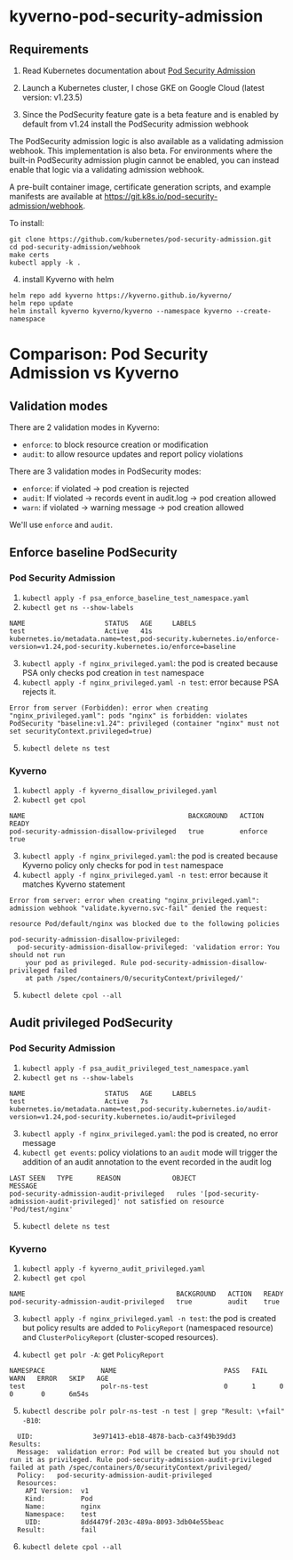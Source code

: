 # kyverno-pod-security-admission

## Requirements

1. Read Kubernetes documentation about [Pod Security Admission](https://kubernetes.io/docs/concepts/security/pod-security-admission/)

2. Launch a Kubernetes cluster, I chose GKE on Google Cloud (latest version: v1.23.5)

3. Since the PodSecurity feature gate is a beta feature and is enabled by default from v1.24 install the PodSecurity admission webhook

The PodSecurity admission logic is also available as a validating admission webhook. This implementation is also beta. For environments where the built-in PodSecurity admission plugin cannot be enabled, you can instead enable that logic via a validating admission webhook.

A pre-built container image, certificate generation scripts, and example manifests are available at https://git.k8s.io/pod-security-admission/webhook.

To install:

```
git clone https://github.com/kubernetes/pod-security-admission.git
cd pod-security-admission/webhook
make certs
kubectl apply -k .
```

4. install Kyverno with helm

```
helm repo add kyverno https://kyverno.github.io/kyverno/
helm repo update
helm install kyverno kyverno/kyverno --namespace kyverno --create-namespace
```

# Comparison: Pod Security Admission vs Kyverno

## Validation modes

There are 2 validation modes in Kyverno:

- `enforce`: to block resource creation or modification
- `audit`: to allow resource updates and report policy violations

There are 3 validation modes in PodSecurity modes:

- `enforce`: if violated → pod creation is rejected
- `audit`: If violated → records event in audit.log → pod creation allowed
- `warn`: if violated → warning message → pod creation allowed

We'll use `enforce` and `audit`.

## Enforce baseline PodSecurity

### Pod Security Admission

1. `kubectl apply -f psa_enforce_baseline_test_namespace.yaml`
2. `kubectl get ns --show-labels`
```
NAME                    STATUS   AGE     LABELS
test                    Active   41s     kubernetes.io/metadata.name=test,pod-security.kubernetes.io/enforce-version=v1.24,pod-security.kubernetes.io/enforce=baseline
```

3. `kubectl apply -f nginx_privileged.yaml`: the pod is created because PSA only checks pod creation in `test` namespace
4. `kubectl apply -f nginx_privileged.yaml -n test`: error because PSA rejects it.
```
Error from server (Forbidden): error when creating "nginx_privileged.yaml": pods "nginx" is forbidden: violates PodSecurity "baseline:v1.24": privileged (container "nginx" must not set securityContext.privileged=true)
```
5. `kubectl delete ns test`

### Kyverno

1. `kubectl apply -f kyverno_disallow_privileged.yaml`
2. `kubectl get cpol`
```
NAME                                         BACKGROUND   ACTION    READY
pod-security-admission-disallow-privileged   true         enforce   true
```
3. `kubectl apply -f nginx_privileged.yaml`: the pod is created because Kyverno policy only checks for pod in `test` namespace
4. `kubectl apply -f nginx_privileged.yaml -n test`: error because it matches Kyverno statement
```
Error from server: error when creating "nginx_privileged.yaml": admission webhook "validate.kyverno.svc-fail" denied the request:

resource Pod/default/nginx was blocked due to the following policies

pod-security-admission-disallow-privileged:
  pod-security-admission-disallow-privileged: 'validation error: You should not run
    your pod as privileged. Rule pod-security-admission-disallow-privileged failed
    at path /spec/containers/0/securityContext/privileged/'
```
5. `kubectl delete cpol --all`



## Audit privileged PodSecurity

### Pod Security Admission

1. `kubectl apply -f psa_audit_privileged_test_namespace.yaml`
2. `kubectl get ns --show-labels`
```
NAME                    STATUS   AGE     LABELS
test                    Active   7s    kubernetes.io/metadata.name=test,pod-security.kubernetes.io/audit-version=v1.24,pod-security.kubernetes.io/audit=privileged
```

3. `kubectl apply -f nginx_privileged.yaml`: the pod is created, no error message
4. `kubectl get events`: policy violations to an `audit` mode will trigger the addition of an audit annotation to the event recorded in the audit log
```
LAST SEEN   TYPE      REASON             OBJECT                                                  MESSAGE
pod-security-admission-audit-privileged   rules '[pod-security-admission-audit-privileged]' not satisfied on resource 'Pod/test/nginx'
```
5. `kubectl delete ns test`

### Kyverno

1. `kubectl apply -f kyverno_audit_privileged.yaml`
2. `kubectl get cpol`
```
NAME                                      BACKGROUND   ACTION   READY
pod-security-admission-audit-privileged   true         audit    true
```
3. `kubectl apply -f nginx_privileged.yaml -n test`: the pod is created but policy results are added to `PolicyReport` (namespaced resource) and `ClusterPolicyReport` (cluster-scoped resources).

4. `kubectl get polr -A`: get `PolicyReport`
```
NAMESPACE              NAME                           PASS   FAIL   WARN   ERROR   SKIP   AGE
test                   polr-ns-test                   0      1      0      0       0      6m54s
```
5. `kubectl describe polr polr-ns-test -n test | grep "Result: \+fail" -B10`:
```
  UID:               3e971413-eb18-4878-bacb-ca3f49b39dd3
Results:
  Message:  validation error: Pod will be created but you should not run it as privileged. Rule pod-security-admission-audit-privileged failed at path /spec/containers/0/securityContext/privileged/
  Policy:   pod-security-admission-audit-privileged
  Resources:
    API Version:  v1
    Kind:         Pod
    Name:         nginx
    Namespace:    test
    UID:          8dd4479f-203c-489a-8093-3db04e55beac
  Result:         fail
```
6. `kubectl delete cpol --all`

